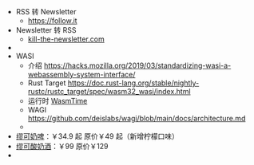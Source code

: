 - RSS 转 Newsletter
	- https://follow.it
- Newsletter 转 RSS
	- [kill-the-newsletter.com](https://kill-the-newsletter.com/)
-
- WASI
	- 介绍 https://hacks.mozilla.org/2019/03/standardizing-wasi-a-webassembly-system-interface/
	- Rust Target https://doc.rust-lang.org/stable/nightly-rustc/rustc_target/spec/wasm32_wasi/index.html
	- 运行时 [WasmTime](https://wasmtime.dev/)
	- WAGI https://github.com/deislabs/wagi/blob/main/docs/architecture.md
	-
- [缪可奶啤](https://shop11352888.m.youzan.com/wscgoods/detail/3f2ssbj9fubnkz2)：￥34.9 起 原价￥49 起（新增柠檬口味）
- [缪可酸奶酒](https://shop11352888.m.youzan.com/wscgoods/detail/3nj0lx1dka6tc4r?step=1)：￥99 原价￥129
-